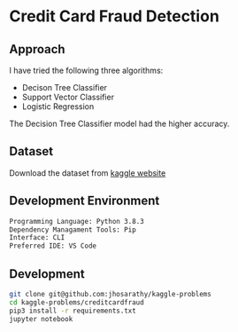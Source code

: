 # Credit Card Fraud Detection

## Approach

I have tried the following three algorithms:

- Decison Tree Classifier
- Support Vector Classifier
- Logistic Regression

The Decision Tree Classifier model had the higher accuracy.

## Dataset

Download the dataset from [kaggle website](https://www.kaggle.com/mlg-ulb/creditcardfraud)

## Development Environment

```bash
Programming Language: Python 3.8.3
Dependency Managament Tools: Pip
Interface: CLI
Preferred IDE: VS Code
```

## Development

```bash
git clone git@github.com:jhosarathy/kaggle-problems
cd kaggle-problems/creditcardfraud
pip3 install -r requirements.txt
jupyter notebook
```
